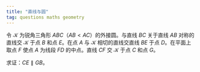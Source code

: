 ```yaml
---
title: "直线与圆"
tag: questions maths geometry
---
```


令 $\mathcal{K}$ 为锐角三角形 $ABC$（$AB<AC$）的外接圆。与直线 $BC$ 关于直线 $AB$ 对称的直线交 $\mathcal{K}$ 于点 $B$ 和点 $E$。在点 $A$ 与 $\mathcal{K}$ 相切的直线交直线 $BE$ 于点 $D$。在平面上取点 $F$ 使点 $A$ 为线段 $FD$ 的中点。直线 $CF$ 交 $\mathcal{K}$ 于点 $C$ 和点 $G$。

求证：$CE\parallel GB$。